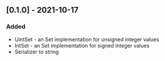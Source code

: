 <!-- ## [Unreleased] 

-->

## [0.1.0] - 2021-10-17

### Added
- UintSet - an Set implementation for unsigned integer values 
- IntSet - an Set implementation for signed integer values 
- Serializer to string
